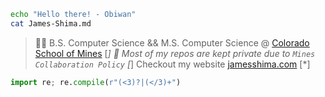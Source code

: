  
```sh
echo "Hello there! - Obiwan"
cat James-Shima.md
```

> 👨‍🎓 B.S. Computer Science && M.S. Computer Science @ <a href="https://mines.edu">Colorado School of Mines</a> [*]
> 🔐 Most of my repos are kept private due to `Mines Collaboration Policy` [*]
> Checkout my website <a href="https://jamesshima.com">jamesshima.com</a> [*]
```python
import re; re.compile(r"(<3)?|(</3)+")
```
